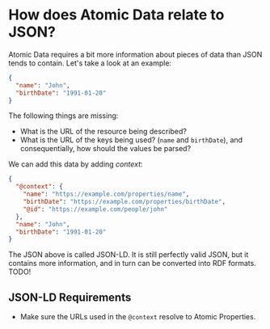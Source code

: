 # How does Atomic Data relate to JSON?

Atomic Data requires a bit more information about pieces of data than JSON tends to contain. Let's take a look at an example:

```json
{
  "name": "John",
  "birthDate": "1991-01-20"
}
```

The following things are missing:

* What is the URL of the resource being described?
* What is the URL of the keys being used? \(`name` and `birthDate`\), and consequentially, how should the values be parsed?

We can add this data by adding _context_:

```json
{
  "@context": {
    "name": "https://example.com/properties/name",
    "birthDate": "https://example.com/properties/birthDate",
    "@id": "https://example.com/people/john"
  },
  "name": "John",
  "birthDate": "1991-01-20"
}
```

The JSON above is called JSON-LD. It is still perfectly valid JSON, but it contains more information, and in turn can be converted into RDF formats.
TODO!

## JSON-LD Requirements

- Make sure the URLs used in the `@context` resolve to Atomic Properties.
